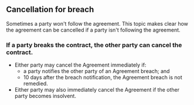 ## Cancellation for breach

Sometimes a party won't follow the agreement.  This topic makes clear how the agreement can be cancelled if a party isn't following the agreement.

### If a party breaks the contract, the other party can cancel the contract.

- Either party may cancel the Agreement immediately if:
	- a party notifies the other party of an Agreement breach; and
	- 10 days after the breach notification, the Agreement breach is not remedied.
- Either party may also immediately cancel the Agreement if the other party becomes insolvent.
